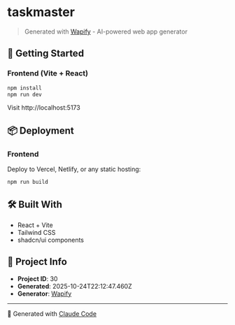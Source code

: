 # taskmaster

> Generated with [Wapify](https://wapify.app) - AI-powered web app generator

## 🚀 Getting Started

### Frontend (Vite + React)

```bash
npm install
npm run dev
```

Visit http://localhost:5173



## 📦 Deployment

### Frontend
Deploy to Vercel, Netlify, or any static hosting:
```bash
npm run build
```



## 🛠️ Built With

- React + Vite
- Tailwind CSS
- shadcn/ui components

## 📝 Project Info

- **Project ID**: 30
- **Generated**: 2025-10-24T22:12:47.460Z
- **Generator**: [Wapify](https://wapify.app)

---

🤖 Generated with [Claude Code](https://claude.com/claude-code)
